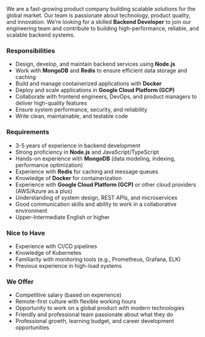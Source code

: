 We are a fast-growing product company building scalable solutions for the
global market. Our team is passionate about technology, product quality, and
innovation. We’re looking for a skilled **Backend Developer** to join our
engineering team and contribute to building high-performance, reliable, and
scalable backend systems.

### **Responsibilities**

  * Design, develop, and maintain backend services using **Node.js**
  * Work with **MongoDB** and **Redis** to ensure efficient data storage and caching
  * Build and manage containerized applications with **Docker**
  * Deploy and scale applications in **Google Cloud Platform (GCP)**
  * Collaborate with frontend engineers, DevOps, and product managers to deliver high-quality features
  * Ensure system performance, security, and reliability
  * Write clean, maintainable, and testable code

### **Requirements**

  * 3-5 years of experience in backend development
  * Strong proficiency in **Node.js** and JavaScript/TypeScript
  * Hands-on experience with **MongoDB** (data modeling, indexing, performance optimization)
  * Experience with **Redis** for caching and message queues
  * Knowledge of **Docker** for containerization
  * Experience with **Google Cloud Platform (GCP)** or other cloud providers (AWS/Azure as a plus)
  * Understanding of system design, REST APIs, and microservices
  * Good communication skills and ability to work in a collaborative environment
  * Upper-Intermediate English or higher

### **Nice to Have**

  * Experience with CI/CD pipelines
  * Knowledge of Kubernetes
  * Familiarity with monitoring tools (e.g., Prometheus, Grafana, ELK)
  * Previous experience in high-load systems

### **We Offer**

  * Competitive salary (based on experience)
  * Remote-first culture with flexible working hours
  * Opportunity to work on a global product with modern technologies
  * Friendly and professional team passionate about what they do
  * Professional growth, learning budget, and career development opportunities